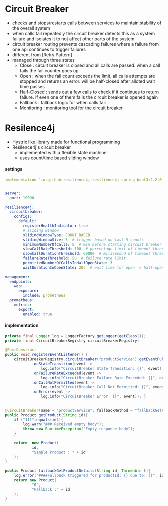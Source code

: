 # Circuit Breaker
- checks and stops/restarts calls between services to maintain stability of the overall system
- when calls fail repeatedly the circuit breaker detects this as a system failure and isolates it to not affect other parts of the system
- circuit breaker routing prevents cascading failures where a failure from one api continues to trigger failures
- different from [Retry Pattern]
- managed through three states
	- Close : circuit breaker is closed and all calls are passed. when a call fails the fail counter goes up
	- Open : when the fail count exceeds the limit, all calls attempts are stopped and returns an error. will be half-closed after alloted wait time passes
	- Half-Closed : sends out a few calls to check if it continues to return failure. If even one of them fails the circuit breaker is opened again
	- Fallback : fallback logic for when calls fail
	- Monitoring : monitoring tool for the circuit breaker

# Resilence4j
- Hystrix like library made for functional programming
- Resilence4j's circuit breaker
	- implemented with a flexible state machine
	- uses count/time based sliding window

#### settings
``` yaml
implementation 'io.github.resilience4j:resilience4j-spring-boot3:2.2.0' implementation 'org.springframework.boot:spring-boot-starter-aop'


server:  
  port: 19090  
  
resilience4j:  
  circuitbreaker:  
    configs:  
      default:
        registerHealthIndicator: true
		# sliding window
		slidingWindowType: COUNT_BASED
		slidingWindowSize: 5  # trigger based on last 5 counts   
        minimumNumberOfCalls: 5  # min before starting circuit breaker  
        slowCallRateThreshold: 100  # percentage limit of timeout threshold  
        slowCallDurationThreshold: 60000  # milisecond of timeout threshold
        failureRateThreshold: 50  # failure rate limit
        permittedNumberOfCallsInHalfOpenState: 3
        waitDurationInOpenState: 20s  # wait time for open -> half-open
  
management:  
  endpoints:  
    web:  
      exposure:  
        include: prometheus  
  prometheus:  
    metrics:  
      export:  
        enabled: true
```

#### implementation
``` java
private final Logger log = LoggerFactory.getLogger(getClass());  
private final CircuitBreakerRegistry circuitBreakerRegistry;  
  
@PostConstruct  
public void registerEventListener() {  
    circuitBreakerRegistry.circuitBreaker("productService").getEventPublisher()  
            .onStateTransition(event -> 
	            log.info("CircuitBreaker State Transition: {}", event))
            .onFailureRateExceeded(event -> 
	            log.info("CircuitBreaker Failure Rate Exceeded: {}", event))
            .onCallNotPermitted(event -> 
	            log.info("CircuitBreaker Call Not Permitted: {}", event))
            .onError(event -> 
	            log.info("CircuitBreaker Error: {}", event)); }  
  
  
@CircuitBreaker(name = "productService", fallbackMethod = "fallbackGetProductDetails")  
public Product getProduct(String id){  
    if ("111".equals(id)){  
        log.warn("### Received empty body");  
        throw new RuntimeException("Empty response body");  
    }  
  
    return  new Product(  
            id,  
            "Sample Product : " + id  
    );  
}  
  
public Product fallbackGetProductDetails(String id, Throwable t){  
    log.error("####Fallback triggered for productId: {} due to: {}", id, t.getMessage());  
    return new Product(  
            "0",  
            "Fallback :" + id  
    );  
}
```
